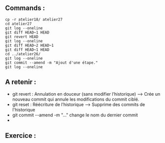 ## Commands :

```
cp -r atelier18/ atelier27
cd atelier27
git log --oneline
git diff HEAD~1 HEAD
git revert HEAD
git log --oneline
git diff HEAD~2 HEAD~1
git diff HEAD~1 HEAD
cd ../atelier26/
git log --oneline
git commit --amend -m "Ajout d'une étape."
git log --oneline
```

## A retenir : 

- git revert : Annulation en douceur (sans modifier l’historique) --> Crée un nouveau commit qui annule les modifications du commit ciblé.
- git reset : Réécriture de l’historique --> Supprime des commits de l'historique
- git commit --amend -m "..." change le nom du dernier commit
- 

## Exercice : 

```





```
